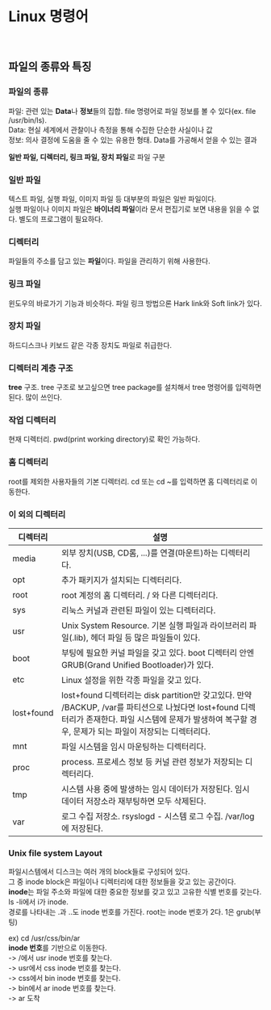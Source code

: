 # Linux 명령어

<br/>

## 파일의 종류와 특징
### 파일의 종류  
파일: 관련 있는 **Data**나 **정보**들의 집합. file 명령어로 파일 정보를 볼 수 있다(ex. file /usr/bin/ls).  
Data: 현실 세계에서 관찰이나 측정을 통해 수집한 단순한 사실이나 값  
정보: 의사 결정에 도움을 줄 수 있는 유용한 형태. Data를 가공해서 얻을 수 있는 결과  

**일반 파일, 디렉터리, 링크 파일, 장치 파일**로 파일 구분

### 일반 파일
텍스트 파일, 실행 파일, 이미지 파일 등 대부분의 파일은 일반 파일이다.  
실행 파일이나 이미지 파일은 **바이너리 파일**이라 문서 편집기로 보면 내용을 읽을 수 없다. 별도의 프로그램이 필요하다.

### 디렉터리
파일들의 주소를 담고 있는 **파일**이다. 파일을 관리하기 위해 사용한다.

### 링크 파일
윈도우의 바로가기 기능과 비슷하다. 파일 링크 방법으론 Hark link와 Soft link가 있다.

### 장치 파일
하드디스크나 키보드 같은 각종 장치도 파일로 취급한다.

### 디렉터리 계층 구조
**tree** 구조. tree 구조로 보고싶으면 tree package를 설치해서 tree 명령어를 입력하면 된다. 많이 쓰인다.

### 작업 디렉터리
현재 디렉터리. pwd(print working directory)로 확인 가능하다.

### 홈 디렉터리
root를 제외한 사용자들의 기본 디렉터리. cd 또는 cd ~를 입력하면 홈 디렉터리로 이동한다.

### 이 외의 디렉터리
디렉터리 | 설명
--- | ---
media | 외부 장치(USB, CD롬, ...)를 연결(마운트)하는 디렉터리다.  
opt | 추가 패키지가 설치되는 디렉터리다.  
root | root 계정의 홈 디렉터리.  / 와 다른 디렉터리다.  
sys | 리눅스 커널과 관련된 파일이 있는 디렉터리다.  
usr | Unix System Resource. 기본 실행 파일과 라이브러리 파일(.lib), 헤더 파일 등 많은 파일들이 있다.  
boot | 부팅에 필요한 커널 파일을 갖고 있다. boot 디렉터리 안엔 GRUB(Grand Unified Bootloader)가 있다.  
etc | Linux 설정을 위한 각종 파일을 갖고 있다.  
lost+found | lost+found 디렉터리는 disk partition만 갖고있다. 만약 /BACKUP, /var를 파티션으로 나눴다면 lost+found 디렉터리가 존재한다. 파일 시스템에 문제가 발생하여 복구할 경우, 문제가 되는 파일이 저장되는 디렉터리다.  
mnt | 파일 시스템을 임시 마운팅하는 디렉터리다.  
proc | process. 프로세스 정보 등 커널 관련 정보가 저장되는 디렉터리다.  
tmp | 시스템 사용 중에 발생하는 임시 데이터가 저장된다. 임시 데이터 저장소라 재부팅하면 모두 삭제된다.  
var | 로그 수집 저장소. rsyslogd - 시스템 로그 수집. /var/log에 저장된다.  

### Unix file system Layout
파일시스템에서 디스크는 여러 개의 block들로 구성되어 있다.  
그 중 inode block은 파일이나 디렉터리에 대한 정보들을 갖고 있는 공간이다.  
**inode**는 파일 주소와 파일에 대한 중요한 정보를 갖고 있고 고유한 식별 번호를 갖는다. ls -li에서 i가 inode.  
경로를 나타내는 .과 ..도 inode 번호를 가진다. root는 inode 번호가 2다. 1은 grub(부팅)  

ex) cd /usr/css/bin/ar  
**inode 번호**를 기반으로 이동한다.  
-> /에서 usr inode 번호를 찾는다.  
-> usr에서 css inode 번호를 찾는다.  
-> css에서 bin inode 번호를 찾는다.  
-> bin에서 ar inode 번호를 찾는다.  
-> ar 도착
